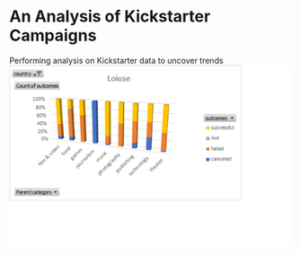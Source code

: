 # An Analysis of Kickstarter Campaigns
Performing analysis on Kickstarter data to uncover trends
![](outcome%20based%20on%20parent%20category.png)
